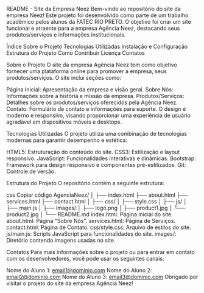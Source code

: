 README - Site da Empresa Neez
Bem-vindo ao repositório do site da empresa Neez! Este projeto foi desenvolvido como parte de um trabalho acadêmico pelos alunos da FATEC RIO PRETO. O objetivo foi criar um site funcional e atraente para a empresa Agência Neez, destacando seus produtos/serviços e informações institucionais.

Índice
Sobre o Projeto
Tecnologias Utilizadas
Instalação e Configuração
Estrutura do Projeto
Como Contribuir
Licença
Contatos

Sobre o Projeto
O site da empresa Agência Neez tem como objetivo fornecer uma plataforma online para promover a empresa, seus produtos/serviços. O site inclui seções como:

Página Inicial: Apresentação da empresa e visão geral.
Sobre Nós: Informações sobre a história e missão da empresa.
Produtos/Serviços: Detalhes sobre os produtos/serviços oferecidos pela Agência Neez.
Contato: Formulário de contato e informações para suporte.
O design é moderno e responsivo, visando proporcionar uma experiência de usuário agradável em dispositivos móveis e desktops.

Tecnologias Utilizadas
O projeto utiliza uma combinação de tecnologias modernas para garantir desempenho e estética:

HTML5: Estruturação do conteúdo do site.
CSS3: Estilização e layout responsivo.
JavaScript: Funcionalidades interativas e dinâmicas.
Bootstrap: Framework para design responsivo e componentes pré-estilizados.
Git: Controle de versão.

Estrutura do Projeto
O repositório contém a seguinte estrutura:

css
Copiar código
AgenciaNeez/
│
├── index.html
├── about.html
├── services.html
├── contact.html
│
├── css/
│   ├── style.css
│
├── js/
│   ├── main.js
│
├── images/
│   ├── logo.png
│   ├── product1.jpg
│   └── product2.jpg
│
└── README.md
index.html: Página inicial do site.
about.html: Página "Sobre Nós".
services.html: Página de Serviços.
contact.html: Página de Contato.
css/style.css: Arquivo de estilos do site.
js/main.js: Scripts JavaScript para funcionalidades do site.
images/: Diretório contendo imagens usadas no site.

Contatos
Para mais informações sobre o projeto ou para entrar em contato com os desenvolvedores, você pode usar os seguintes canais:

Nome do Aluno 1: email1@dominio.com
Nome do Aluno 2: email2@dominio.com
Nome do Aluno 3: email3@dominio.com
Obrigado por visitar o projeto do site da empresa Agência Neez!